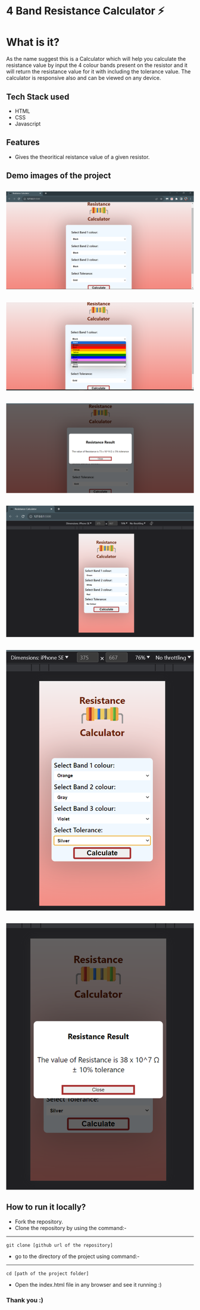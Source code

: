
# 4 Band Resistance Calculator ⚡

# What is it?
As the name suggest this is a Calculator which will help you calculate the resistance value by input the 4 colour bands present on the resistor and it will return the resistance value for it with including the tolerance value. The calculator is responsive also and can be viewed on any device.

## Tech Stack used
- HTML 
- CSS 
- Javascript

## Features
- Gives the theoritical reistance value of a given resistor.

## Demo images of the project
![Project demo 1](./assets/demo.png)
---
![Project demo 2](./assets/demo1.png)
---
![Project demo 3](./assets/demo2.png)
---
![Project demo 4](./assets/demo3.png)
---
![Project demo 5](./assets/demo4.png)
---
![Project demo 6](./assets/demo5.png)
---

## How to run it locally?
- Fork the repository.
- Clone the repository by using the command:-
---
    git clone [github url of the repository]

- go to the directory of the project using command:-
---
    cd [path of the project folder]
    
- Open the index.html file in any browser and see it running :)

### Thank you :)



